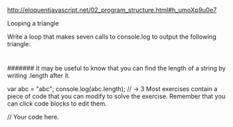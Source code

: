 http://eloquentjavascript.net/02_program_structure.html#h_umoXp9u0e7

Looping a triangle

Write a loop that makes seven calls to console.log to output the following triangle:

#
##
###
####
#####
######
#######
It may be useful to know that you can find the length of a string by writing .length after it.

var abc = "abc";
console.log(abc.length);
// → 3
Most exercises contain a piece of code that you can modify to solve the exercise. Remember that you can click code blocks to edit them.

// Your code here.
